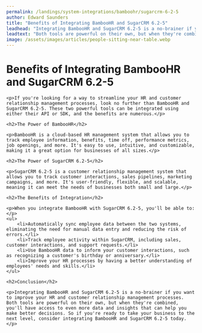 ```yaml
---
permalink: /landings/system-integrations/bamboohr/sugarcrm-6-2-5
author: Edward Saunders
title: "Benefits of Integrating BambooHR and SugarCRM 6.2-5"
leadhead: "Integrating BambooHR and SugarCRM 6.2-5 is a no-brainer if you want to improve your HR and customer relationship management processes"
leadtext: "Both tools are powerful on their own, but when they're combined, you'll have access to even more data and insights that can help you make better decisions. So if you're ready to take your business to the next level, consider integrating BambooHR and SugarCRM 6.2-5 today."
image: /assets/images/articles/people-sitting-near-table.webp
---
```

<div class="arttext">	<h1>Benefits of Integrating BambooHR and SugarCRM 6.2-5</h1>

	<p>If you're looking for a way to streamline your HR and customer relationship management processes, look no further than BambooHR and SugarCRM 6.2-5. These two powerful tools can be integrated using either their API or SDK, and the benefits are numerous.</p>

	<h2>The Power of BambooHR</h2>

	<p>BambooHR is a cloud-based HR management system that allows you to track employee information, benefits, time off, performance metrics, job openings, and more. It's easy to use, intuitive, and customizable, making it a great option for businesses of all sizes.</p>

	<h2>The Power of SugarCRM 6.2-5</h2>

	<p>SugarCRM 6.2-5 is a customer relationship management system that allows you to track customer interactions, sales pipelines, marketing campaigns, and more. It's user-friendly, flexible, and scalable, meaning it can meet the needs of businesses both small and large.</p>

	<h2>The Benefits of Integration</h2>

	<p>When you integrate BambooHR with SugarCRM 6.2-5, you'll be able to:</p>
	<ul>
		<li>Automatically sync employee data between the two systems, eliminating the need for manual data entry and reducing the risk of errors.</li>
		<li>Track employee activity within SugarCRM, including sales, customer interactions, and support requests.</li>
		<li>Use BambooHR data to inform your customer interactions, such as recognizing a customer's birthday or anniversary.</li>
		<li>Improve your HR processes by having a better understanding of employees' needs and skills.</li>
	</ul>

	<h2>Conclusion</h2>

	<p>Integrating BambooHR and SugarCRM 6.2-5 is a no-brainer if you want to improve your HR and customer relationship management processes. Both tools are powerful on their own, but when they're combined, you'll have access to even more data and insights that can help you make better decisions. So if you're ready to take your business to the next level, consider integrating BambooHR and SugarCRM 6.2-5 today.</p>

</div>